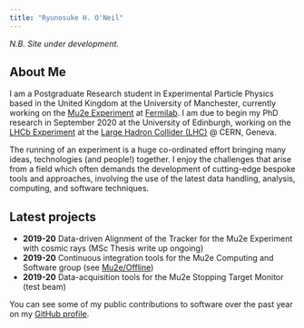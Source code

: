 ```yaml
---
title: "Ryunosuke H. O'Neil"
---
```


*N.B. Site under development.*

## About Me

I am a Postgraduate Research student in Experimental Particle Physics based in the United Kingdom at the University of Manchester, currently working on the [Mu2e Experiment](https://mu2e.fnal.gov) at [Fermilab](https://fnal.gov). I am due to begin my PhD research in September 2020 at the University of Edinburgh, working on the [LHCb Experiment](http://lhcb-public.web.cern.ch/) at the [Large Hadron Collider (LHC)](https://home.cern/science/accelerators/large-hadron-collider) @ CERN, Geneva.

The running of an experiment is a huge co-ordinated effort bringing many ideas, technologies (and people!) together. I enjoy the challenges that arise from a field which often demands the development of cutting-edge bespoke tools and approaches, involving the use of the latest data handling, analysis, computing, and software techniques. 


## Latest projects
- **2019-20** Data-driven Alignment of the Tracker for the Mu2e Experiment with cosmic rays (MSc Thesis write up ongoing)
- **2019-20** Continuous integration tools for the Mu2e Computing and Software group (see [Mu2e/Offline](https://github.com/Mu2e/Offline/pulls))
- **2019-20** Data-acquisition tools for the Mu2e Stopping Target Monitor (test beam)

You can see some of my public contributions to software over the past year on my [GitHub profile](https://github.com/ryuwd).

